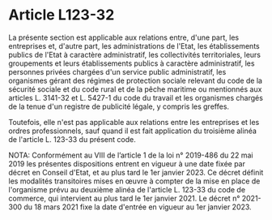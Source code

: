 # Article L123-32

La présente section est applicable aux relations entre, d'une part, les entreprises et, d'autre part, les administrations de l'Etat, les établissements publics de l'Etat à caractère administratif, les collectivités territoriales, leurs groupements et leurs établissements publics à caractère administratif, les personnes privées chargées d'un service public administratif, les organismes gérant des régimes de protection sociale relevant du code de la sécurité sociale et du code rural et de la pêche maritime ou mentionnés aux articles L. 3141-32 et L. 5427-1 du code du travail et les organismes chargés de la tenue d'un registre de publicité légale, y compris les greffes.

Toutefois, elle n'est pas applicable aux relations entre les entreprises et les ordres professionnels, sauf quand il est fait application du troisième alinéa de l'article L. 123-33 du présent code.

NOTA:
Conformément au VIII de l’article 1 de la loi n° 2019-486 du 22 mai 2019 les présentes dispositions entrent en vigueur à une date fixée par décret en Conseil d'Etat, et au plus tard le 1er janvier 2023. Ce décret définit les modalités transitoires mises en œuvre à compter de la mise en place de l'organisme prévu au deuxième alinéa de l'article L. 123-33 du code de commerce, qui intervient au plus tard le 1er janvier 2021. Le décret n° 2021-300 du 18 mars 2021 fixe la date d'entrée en vigueur au 1er janvier 2023.
